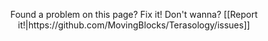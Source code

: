 <p align='center'>Found a problem on this page? Fix it! Don't wanna? [[Report it!|https://github.com/MovingBlocks/Terasology/issues]]</p>